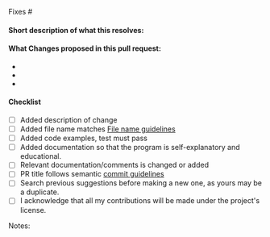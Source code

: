 <!--
(Thanks for sending a pull request! If you have fixed any kind of typo or grammatical error then please Name your pull request in the format of "fixed typo: <name-of-the-lesson>".)
-->

<!-- Add the issue number that is fixed by this PR (In the form Fixes #123) -->

Fixes #

#### Short description of what this resolves:

<!--- issue name --->

#### What Changes proposed in this pull request:

-
-
-

#### Checklist

<!-- Remove items that do not apply. For completed items, change [ ] to [x]. -->

- [ ] Added description of change
- [ ] Added file name matches [File name guidelines](https://github.com/Utkarsh1504/DSA-Java/blob/main/CONTRIBUTING.md#requesting-a-lesson)
- [ ] Added code examples, test must pass
- [ ] Added documentation so that the program is self-explanatory and educational.
- [ ] Relevant documentation/comments is changed or added
- [ ] PR title follows semantic [commit guidelines](https://github.com/Utkarsh1504/DSA-Java/blob/main/CONTRIBUTING.md#requesting-a-lesson)
- [ ] Search previous suggestions before making a new one, as yours may be a duplicate.
- [ ] I acknowledge that all my contributions will be made under the project's license.

Notes: <!-- Please add a one-line description for developers or pull request viewers -->
